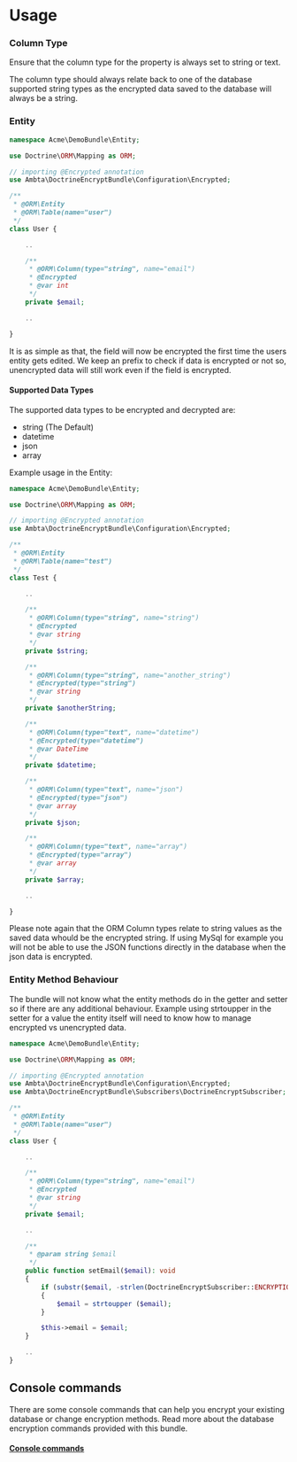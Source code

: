 # Usage

### Column Type

Ensure that the column type for the property is always set to string or text.

The column type should always relate back to one of the database supported string types as the encrypted data saved to the database will always be a string.

### Entity

``` php
namespace Acme\DemoBundle\Entity;

use Doctrine\ORM\Mapping as ORM;

// importing @Encrypted annotation
use Ambta\DoctrineEncryptBundle\Configuration\Encrypted;

/**
 * @ORM\Entity
 * @ORM\Table(name="user")
 */
class User {

    ..

    /**
     * @ORM\Column(type="string", name="email")
     * @Encrypted
     * @var int
     */
    private $email;

    ..

}
```

It is as simple as that, the field will now be encrypted the first time the users entity gets edited.
We keep an <ENC> prefix to check if data is encrypted or not so, unencrypted data will still work even if the field is encrypted.

#### Supported Data Types

The supported data types to be encrypted and decrypted are:
* string (The Default)
* datetime
* json
* array

Example usage in the Entity:

```php
namespace Acme\DemoBundle\Entity;

use Doctrine\ORM\Mapping as ORM;

// importing @Encrypted annotation
use Ambta\DoctrineEncryptBundle\Configuration\Encrypted;

/**
 * @ORM\Entity
 * @ORM\Table(name="test")
 */
class Test {

    ..

    /**
     * @ORM\Column(type="string", name="string")
     * @Encrypted
     * @var string
     */
    private $string;

    /**
     * @ORM\Column(type="string", name="another_string")
     * @Encrypted(type="string")
     * @var string
     */
    private $anotherString;

    /**
     * @ORM\Column(type="text", name="datetime")
     * @Encrypted(type="datetime")
     * @var DateTime
     */
    private $datetime;

    /**
     * @ORM\Column(type="text", name="json")
     * @Encrypted(type="json")
     * @var array
     */
    private $json;

    /**
     * @ORM\Column(type="text", name="array")
     * @Encrypted(type="array")
     * @var array
     */
    private $array;

    ..

}
```

Please note again that the ORM Column types relate to string values as the saved data whould be the encrypted string.
If using MySql for example you will not be able to use the JSON functions directly in the database when the json data is encrypted.

### Entity Method Behaviour

The bundle will not know what the entity methods do in the getter and setter so if there are any additional behaviour.
Example using strtoupper in the setter for a value the entity itself will need to know how to manage encrypted vs unencrypted data.

``` php
namespace Acme\DemoBundle\Entity;

use Doctrine\ORM\Mapping as ORM;

// importing @Encrypted annotation
use Ambta\DoctrineEncryptBundle\Configuration\Encrypted;
use Ambta\DoctrineEncryptBundle\Subscribers\DoctrineEncryptSubscriber;

/**
 * @ORM\Entity
 * @ORM\Table(name="user")
 */
class User {

    ..

    /**
     * @ORM\Column(type="string", name="email")
     * @Encrypted
     * @var string
     */
    private $email;

    ..

    /**
     * @param string $email
     */
    public function setEmail($email): void
    {
        if (substr($email, -strlen(DoctrineEncryptSubscriber::ENCRYPTION_MARKER)) != DoctrineEncryptSubscriber::ENCRYPTION_MARKER)
        {
            $email = strtoupper ($email);
        }

        $this->email = $email;
    }

    ..
}
```

## Console commands

There are some console commands that can help you encrypt your existing database or change encryption methods.
Read more about the database encryption commands provided with this bundle.

#### [Console commands](https://github.com/DoctrineEncryptBundle/DoctrineEncryptBundle/blob/master/src/Resources/doc/commands.md)
